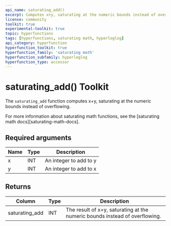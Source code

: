 ```yaml
---
api_name: saturating_add()
excerpt: Computes x+y, saturating at the numeric bounds instead of overflowing
license: community
toolkit: true
experimental-toolkit: true
topic: hyperfunctions
tags: [hyperfunctions, saturating math, hyperloglog]
api_category: hyperfunction
hyperfunction_toolkit: true
hyperfunction_family: 'saturating math'
hyperfunction_subfamily: hyperloglog
hyperfunction_type: accessor
---
```


# saturating_add()  <tag type="toolkit">Toolkit</tag>
The `saturating_add` function computes x+y, saturating at the numeric bounds instead of overflowing.

For more information about saturating math functions, see the
[saturating math docs][saturating-math-docs].

## Required arguments

|Name|Type|Description|
|-|-|-|
|x|INT| An integer to add to y|
|y|INT| An integer to add to x |

## Returns

|Column|Type|Description|
|-|-|-|
|saturating_add|INT| The result of x+y, saturating at the numeric bounds instead of overflowing. |


[hyperfunctions-approx-count-distincts]: timescaledb/:currentVersion:/how-to-guides/hyperfunctions/approx-count-distincts/
